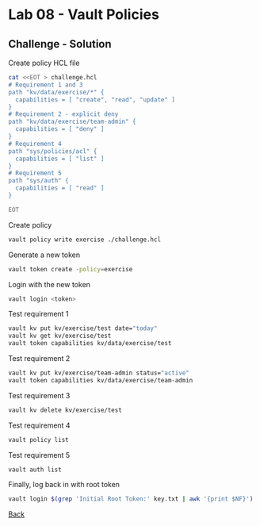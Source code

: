 # Lab 08 - Vault Policies

## Challenge - Solution

Create policy HCL file

```bash
cat <<EOT > challenge.hcl
# Requirement 1 and 3
path "kv/data/exercise/*" {
  capabilities = [ "create", "read", "update" ]
}
# Requirement 2 - explicit deny
path "kv/data/exercise/team-admin" {
  capabilities = [ "deny" ]
}
# Requirement 4
path "sys/policies/acl" {
  capabilities = [ "list" ]
}
# Requirement 5
path "sys/auth" {
  capabilities = [ "read" ]
}

EOT
```

Create policy

```bash
vault policy write exercise ./challenge.hcl
```

Generate a new token

```bash
vault token create -policy=exercise
```

Login with the new token

```bash
vault login <token>
```

Test requirement 1

```bash
vault kv put kv/exercise/test date="today"
vault kv get kv/exercise/test
vault token capabilities kv/data/exercise/test
```

Test requirement 2

```bash
vault kv put kv/exercise/team-admin status="active"
vault token capabilities kv/data/exercise/team-admin
```

Test requirement 3

```bash
vault kv delete kv/exercise/test
```

Test requirement 4

```bash
vault policy list
```

Test requirement 5

```bash
vault auth list
```

Finally, log back in with root token

```bash
vault login $(grep 'Initial Root Token:' key.txt | awk '{print $NF}')
```


[Back](tutorial.md)
